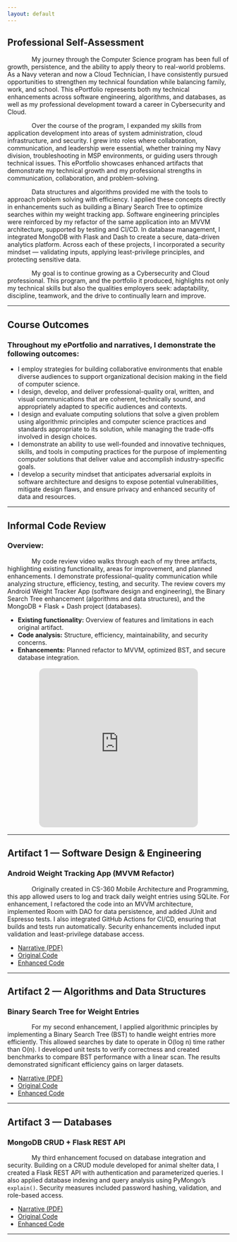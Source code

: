 ```yaml
---
layout: default
---
```


## **Professional Self-Assessment**

<p style="text-indent: 55px;">
My journey through the Computer Science program has been full of growth, persistence, and the ability to apply theory to real-world problems. As a Navy veteran and now a Cloud Technician, I have consistently pursued opportunities to strengthen my technical foundation while balancing family, work, and school. This ePortfolio represents both my technical enhancements across software engineering, algorithms, and databases, as well as my professional development toward a career in Cybersecurity and Cloud.
</p>

<p style="text-indent: 55px;">
Over the course of the program, I expanded my skills from application development into areas of system administration, cloud infrastructure, and security. I grew into roles where collaboration, communication, and leadership were essential, whether training my Navy division, troubleshooting in MSP environments, or guiding users through technical issues. This ePortfolio showcases enhanced artifacts that demonstrate my technical growth and my professional strengths in communication, collaboration, and problem-solving.
</p>

<p style="text-indent: 55px;">
Data structures and algorithms provided me with the tools to approach problem solving with efficiency. I applied these concepts directly in enhancements such as building a Binary Search Tree to optimize searches within my weight tracking app. Software engineering principles were reinforced by my refactor of the same application into an MVVM architecture, supported by testing and CI/CD. In database management, I integrated MongoDB with Flask and Dash to create a secure, data-driven analytics platform. Across each of these projects, I incorporated a security mindset — validating inputs, applying least-privilege principles, and protecting sensitive data.
</p>

<p style="text-indent: 55px;">
My goal is to continue growing as a Cybersecurity and Cloud professional. This program, and the portfolio it produced, highlights not only my technical skills but also the qualities employers seek: adaptability, discipline, teamwork, and the drive to continually learn and improve.
</p>

---

## **Course Outcomes**
### Throughout my ePortfolio and narratives, I demonstrate the following outcomes:

- I employ strategies for building collaborative environments that enable diverse audiences to support organizational decision making in the field of computer science.  
- I design, develop, and deliver professional-quality oral, written, and visual communications that are coherent, technically sound, and appropriately adapted to specific audiences and contexts.  
- I design and evaluate computing solutions that solve a given problem using algorithmic principles and computer science practices and standards appropriate to its solution, while managing the trade-offs involved in design choices.  
- I demonstrate an ability to use well-founded and innovative techniques, skills, and tools in computing practices for the purpose of implementing computer solutions that deliver value and accomplish industry-specific goals.  
- I develop a security mindset that anticipates adversarial exploits in software architecture and designs to expose potential vulnerabilities, mitigate design flaws, and ensure privacy and enhanced security of data and resources.  

---

## **Informal Code Review**
### Overview:

<p style="text-indent: 55px;">
My code review video walks through each of my three artifacts, highlighting existing functionality, areas for improvement, and planned enhancements. I demonstrate professional-quality communication while analyzing structure, efficiency, testing, and security. The review covers my Android Weight Tracker App (software design and engineering), the Binary Search Tree enhancement (algorithms and data structures), and the MongoDB + Flask + Dash project (databases).
</p>

- **Existing functionality:** Overview of features and limitations in each original artifact.  
- **Code analysis:** Structure, efficiency, maintainability, and security concerns.  
- **Enhancements:** Planned refactor to MVVM, optimized BST, and secure database integration.  

<div style="display:flex; justify-content:center; margin:1rem 0;">
  <iframe
    width="360"
    height="360"
    src="https://www.youtube.com/embed/8gCp_AcouB0"
    title="Code Review"
    frameborder="0"
    allow="accelerometer; autoplay; clipboard-write; encrypted-media; gyroscope; picture-in-picture; web-share"
    allowfullscreen
    style="border:0; border-radius:12px;"
  ></iframe>
</div>

---

## **Artifact 1 — Software Design & Engineering**
### Android Weight Tracking App (MVVM Refactor)

<p style="text-indent: 55px;">
Originally created in CS-360 Mobile Architecture and Programming, this app allowed users to log and track daily weight entries using SQLite. For enhancement, I refactored the code into an MVVM architecture, implemented Room with DAO for data persistence, and added JUnit and Espresso tests. I also integrated GitHub Actions for CI/CD, ensuring that builds and tests run automatically. Security enhancements included input validation and least-privilege database access.
</p>

- [Narrative (PDF)](docs/enhancementone.pdf)  
- [Original Code](artifact1/original)  
- [Enhanced Code](artifact1/enhanced)  


---

## **Artifact 2 — Algorithms and Data Structures**
### Binary Search Tree for Weight Entries

<p style="text-indent: 55px;">
For my second enhancement, I applied algorithmic principles by implementing a Binary Search Tree (BST) to handle weight entries more efficiently. This allowed searches by date to operate in O(log n) time rather than O(n). I developed unit tests to verify correctness and created benchmarks to compare BST performance with a linear scan. The results demonstrated significant efficiency gains on larger datasets.
</p>

- [Narrative (PDF)](docs/enhancementtwo.pdf)  
- [Original Code](artifact2/original)  
- [Enhanced Code](artifact2/enhanced)  

---

## **Artifact 3 — Databases**
### MongoDB CRUD + Flask REST API 

<p style="text-indent: 55px;">
My third enhancement focused on database integration and security. Building on a CRUD module developed for animal shelter data, I created a Flask REST API with authentication and parameterized queries. I also applied database indexing and query analysis using PyMongo’s <code>explain()</code>. Security measures included password hashing, validation, and role-based access.
</p>

- [Narrative (PDF)](docs/enhancementthree.pdf)  
- [Original Code](artifact3/original)  
- [Enhanced Code](artifact3/enhanced)  


---

